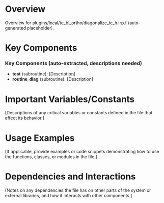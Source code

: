 # Overview

Overview for plugins/local/tc_bi_ortho/diagonalize_tc_h.irp.f (auto-generated placeholder).

# Key Components

### Key Components (auto-extracted, descriptions needed)
- **test** (subroutine): [Description]
- **routine_diag** (subroutine): [Description]

# Important Variables/Constants

[Descriptions of any critical variables or constants defined in the file that affect its behavior.]

# Usage Examples

[If applicable, provide examples or code snippets demonstrating how to use the functions, classes, or modules in the file.]

# Dependencies and Interactions

[Notes on any dependencies the file has on other parts of the system or external libraries, and how it interacts with other components.]
